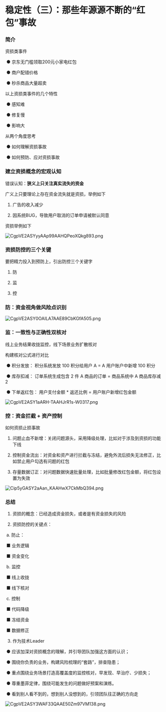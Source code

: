 # 稳定性（三）：那些年源源不断的“红包”事故

 ### 简介 

资损类事件

​	● 京东无门槛领取200元小家电红包

​	● 商户配错价格

​	● 秒杀商品大量超卖

以上资损类事件的几个特性

​	● 感知难

​	● 修复慢

​	● 影响大

从两个角度思考

​	● 如何理解资损事故

​	● 如何预防、应对资损事故

 ### 建立资损概念的宏观认知 

错误认知：**狭义上只关注真实流失的资金**

广义上只要理论上存在资金流失就是资损，举例如下

1. 广告的收入减少

2. 因系统BUG，导致用户取消的订单申请被默认同意



资损举例如下

![CgpVE2ASYyyAAp99AAHQPeoXQkg893.png](./images/资损1.png)





 ### 资损防控的三个关键 

要把精力投入到预防上，引出防控三个关键字

1. 防

2. 监

3. 控

 ### 防：资金视角做风险点识别 

![CgpVE2ASY0OAILA7AAE89CbKGfA505.png](./images/资损2.png)





 ### 监：一致性与正确性双核对 

线上业务结果收拢监控，线下场景业务扩散核对

构建核对公式进行对比

​	● 积分发放： 积分系统发放 100 积分给用户 A = A 用户账户中新增 100 积分

​	● 库存扣减： 订单系统生成包含 2 件 A 商品的订单 = 商品系统中 A 商品库存减 2

​	● 下单返红包： 用户支付金额 * 返还比例 = 用户账户新增红包金额

![CgpVE2ASY1aARH-TAAHJrR1s-W0317.png](./images/资损3.png)



 ### 	控：资金拦截 + 资产控制 

如何资损止损事故

1. 问题止血不新增：关闭问题源头，采用降级处理，比如对于涉及到资损的功能下线

2. 控制资金流出：对资金和资产进行拦截与冻结，避免外流后损失无法修正，比如禁止用户勾选有问题的红包

3. 存量数据订正：对问题数据快速批量处理，比如批量修改红包金额，将红包设置为失效

![Cip5yGASY2aAan_KAAHwX7CkMbQ394.png](./images/资损4.png)



 ### 总结 

1. 资损的概念：已经造成资金损失，或者是有资金损失的风险

2. 资损防控的关键点：

​		a. 防止：

​			■ 业务逻辑

​			■ 资金变化

​		b. 监控

​			■ 线上收拢

​			■ 线下核对

​		c. 控制

​			■ 代码降级

​			■ 冻结资金

​			■ 数据修正

3. 作为技术Leader

​	● 应该加深对资损概念的理解，并引导团队加强这方面的认识；

​	● 围绕你负责的业务，构建风险梳理的“套路”，排查隐患；

​	● 重点围绕业务场景打造高覆盖度的监控核对，早发现、早治疗、少损失；

​	● 尊重墨菲定律，围绕可能发生的问题做好预案和演练。

​	● 看到别人看不到的，想到别人没想到的，引领团队往正确的方向走

![CgpVE2ASY3WAF33QAAE50Zm97VM138.png](./images/资损5.png)